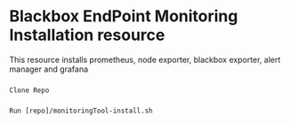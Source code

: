 # Blackbox EndPoint Monitoring Installation resource
This resource installs prometheus, node exporter, blackbox exporter, alert manager and grafana

### 
```
Clone Repo
```

### 
```
Run [repo]/monitoringTool-install.sh
```
